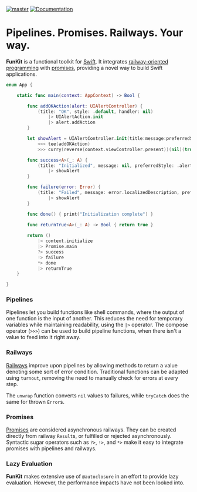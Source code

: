 [![master][master-badge]][builds]
[![Documentation][docs-badge]][docs]
# Pipelines. Promises. Railways. Your way.

**FunKit** is a functional toolkit for [Swift][swift]. It integrates [railway-oriented programming][railways] with [promises][promises], providing a novel way to build Swift applications.

```swift
enum App {

    static func main(context: AppContext) -> Bool {

        func addOKAction(alert: UIAlertController) {
            (title: "OK", style: .default, handler: nil)
                |> UIAlertAction.init
                |> alert.addAction
        }

        let showAlert = UIAlertController.init(title:message:preferredStyle:)
            >>> tee(addOKAction)
            >>> curry(reverse(context.viewController.present))(nil)(true)

        func success<A>(_: A) {
            (title: "Initialized", message: nil, preferredStyle: .alert)
                |> showAlert
        }

        func failure(error: Error) {
            (title: "Failed", message: error.localizedDescription, preferredStyle: .alert)
                |> showAlert
        }

        func done() { print("Initialization complete") }
        
        func returnTrue<A>(_: A) -> Bool { return true }

        return ()
            |> context.initialize
            |> Promise.main
            ?> success
            !> failure
            *> done
            |> returnTrue
    }

}
```

### Pipelines

Pipelines let you build functions like shell commands, where the output of one function is the input of another. This reduces the need for temporary variables while maintaining readability, using the `|>` operator. The compose operator (`>>>`) can be used to build pipeline functions, when there isn't a value to feed into it right away.

### Railways

[Railways][railways] improve upon pipelines by allowing methods to return a value denoting some sort of error condition. Traditional functions can be adapted using `turnout`, removing the need to manually check for errors at every step.

The `unwrap` function converts `nil` values to failures, while `tryCatch` does the same for thrown `Error`s.

### Promises

[Promises][promises] are considered asynchronous railways. They can be created directly from railway `Result`s, or fulfilled or rejected asynchronously. Syntactic sugar operators such as `?>`, `!>`, and `*>` make it easy to integrate promises with pipelines and railways.

### Lazy Evaluation

**FunKit** makes extensive use of `@autoclosure` in an effort to provide lazy evaluation. However, the performance impacts have not been looked into.

[builds]: https://travis-ci.org/Weebly/FunKit
[master-badge]: https://img.shields.io/travis/Weebly/FunKit/master.svg
[docs]: https://weebly.github.io/FunKit/
[docs-badge]: https://weebly.github.io/FunKit/badge.svg
[promises]: https://promisesaplus.com/
[railways]: https://fsharpforfunandprofit.com/posts/recipe-part2/
[swift]: https://swift.org/